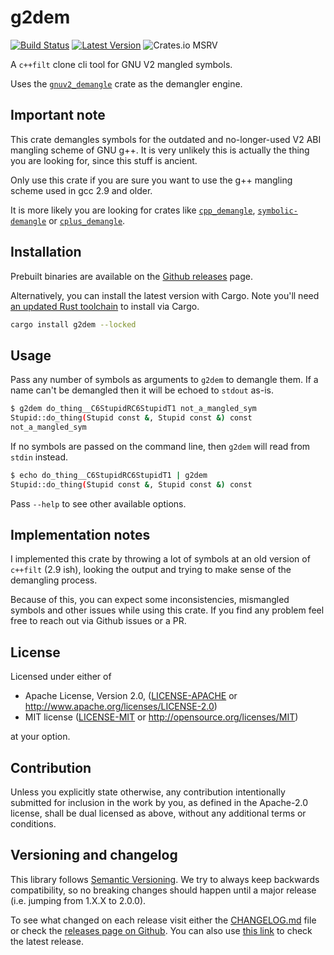 # g2dem

[![Build Status]][actions]
[![Latest Version]][crates.io]
![Crates.io MSRV]

[Build Status]: https://img.shields.io/github/actions/workflow/status/Decompollaborate/gnuv2_demangle/build_and_publish_crate.yml
[actions]: https://github.com/Decompollaborate/gnuv2_demangle/actions
[Latest Version]: https://img.shields.io/crates/v/g2dem
[crates.io]: https://crates.io/crates/g2dem
[Crates.io MSRV]: https://img.shields.io/crates/msrv/g2dem

A `c++filt` clone cli tool for GNU V2 mangled symbols.

Uses the [`gnuv2_demangle`](https://crates.io/crates/gnuv2_demangle) crate as
the demangler engine.

## Important note

This crate demangles symbols for the outdated and no-longer-used V2 ABI
mangling scheme of GNU g++. It is very unlikely this is  actually the thing you
are looking for, since this stuff is ancient.

Only use this crate if you are sure you want to use the g++ mangling scheme
used in gcc 2.9 and older.

It is more likely you are looking for crates like
[`cpp_demangle`](https://crates.io/crates/cpp_demangle),
[`symbolic-demangle`](https://crates.io/crates/symbolic-demangle)
or [`cplus_demangle`](https://crates.io/crates/cplus_demangle).

## Installation

Prebuilt binaries are available on the [Github releases](https://github.com/Decompollaborate/gnuv2_demangle/releases/latest)
page.

Alternatively, you can install the latest version with Cargo. Note you'll need
[an updated Rust toolchain](https://www.rust-lang.org/tools/install) to
install via Cargo.

```bash
cargo install g2dem --locked
```

## Usage

Pass any number of symbols as arguments to `g2dem` to demangle them. If a name
can't be demangled then it will be echoed to `stdout` as-is.

```bash
$ g2dem do_thing__C6StupidRC6StupidT1 not_a_mangled_sym
Stupid::do_thing(Stupid const &, Stupid const &) const
not_a_mangled_sym
```

If no symbols are passed on the command line, then `g2dem` will read from
`stdin` instead.

```bash
$ echo do_thing__C6StupidRC6StupidT1 | g2dem
Stupid::do_thing(Stupid const &, Stupid const &) const
```

Pass `--help` to see other available options.

## Implementation notes

I implemented this crate by throwing a lot of symbols at an old version of
`c++filt` (2.9 ish), looking the output and trying to make sense of the
demangling process.

Because of this, you can expect some inconsistencies, mismangled symbols and
other issues while using this crate. If you find any problem feel free to reach
out via Github issues or a PR.

## License

Licensed under either of

- Apache License, Version 2.0, ([LICENSE-APACHE](LICENSE-APACHE) or
  <http://www.apache.org/licenses/LICENSE-2.0>)
- MIT license ([LICENSE-MIT](LICENSE-MIT) or <http://opensource.org/licenses/MIT>)

at your option.

## Contribution

Unless you explicitly state otherwise, any contribution intentionally submitted
for inclusion in the work by you, as defined in the Apache-2.0 license, shall
be dual licensed as above, without any additional terms or conditions.

## Versioning and changelog

This library follows [Semantic Versioning](https://semver.org/spec/v2.0.0.html).
We try to always keep backwards compatibility, so no breaking changes should
happen until a major release (i.e. jumping from 1.X.X to 2.0.0).

To see what changed on each release visit either the
[CHANGELOG.md](https://github.com/Decompollaborate/gnuv2_demangle/blob/main/CHANGELOG.md)
file or check the [releases page on Github](https://github.com/Decompollaborate/gnuv2_demangle/releases).
You can also use [this link](https://github.com/Decompollaborate/gnuv2_demangle/releases/latest)
to check the latest release.
